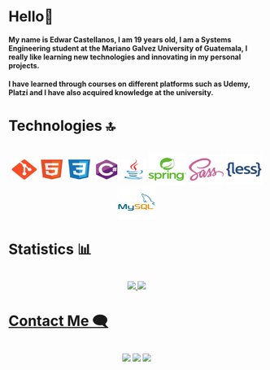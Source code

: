 
# Hello👋 
#### My name is Edwar Castellanos, I am 19 years old, I am a Systems Engineering student at the Mariano Galvez University of Guatemala, I really like learning new technologies and innovating in my personal projects.

#### I have learned through courses on different platforms such as Udemy, Platzi and I have also acquired knowledge at the university.

# Technologies 🔝
  
  <div style="display: inline_block" align="center"><br>
    <img align="center" alt="Rafa-Csharp" height="40" width="50" src="https://github.com/devicons/devicon/blob/master/icons/git/git-original.svg">
  <img align="center" alt="Rafa-HTML" height="40" width="50" src="https://raw.githubusercontent.com/devicons/devicon/master/icons/html5/html5-original.svg">
  <img align="center" alt="Rafa-CSS" height="40" width="50" src="https://raw.githubusercontent.com/devicons/devicon/master/icons/css3/css3-original.svg">
  <img align="center" alt="Rafa-Csharp" height="40" width="50" src="https://raw.githubusercontent.com/devicons/devicon/master/icons/csharp/csharp-original.svg">
  <img align="center" alt="Rafa-Csharp" height="40" width="50" src="https://raw.githubusercontent.com/devicons/devicon/master/icons/java/java-original.svg">
    <img align="center" alt="Rafa-Csharp" height="65" width="75" src="https://github.com/devicons/devicon/blob/master/icons/spring/spring-original-wordmark.svg">
  <img align="center" alt="Rafa-Csharp" height="60" width="70" src="https://github.com/devicons/devicon/blob/master/icons/sass/sass-original.svg">
   <img align="center" alt="Rafa-Csharp" height="60" width="70" src="https://github.com/devicons/devicon/blob/master/icons/less/less-plain-wordmark.svg">
  <img align="center" alt="Rafa-Csharp" height="65" width="75" src="https://github.com/devicons/devicon/blob/master/icons/mysql/mysql-original-wordmark.svg">

  
</div>

# Statistics  📊 
<div style="display: block" align="center"><br>
  <a href="https://github.com/EdwarCastellanos5120">
    <img height="160em"  src="https://github-readme-stats.vercel.app/api?username=EdwarCastellanos5120&show_icons=true&theme=codeSTACKr&include_all_commits=true&count_private=true"/>
  <img height="160em" src="https://github-readme-stats.vercel.app/api/top-langs/?username=EdwarCastellanos5120&layout=compact&langs_count=7&theme=codeSTACKr&count_private=true"/>
</div>

# Contact Me 🗨
<div style="display: inline_block" align="center"><br>
<a href="https://www.instagram.com/edwar_castellanos18" target="_blank"><img src="https://img.shields.io/badge/-Instagram-%23E4405F?style=for-the-badge&logo=instagram&logoColor=white" target="_blank"></a>
<a href=https://www.linkedin.com/in/edwar-alejandro-castellanos-portillo-5a444a229/" target="_blank"><img src="https://img.shields.io/badge/-LinkedIn-%230077B5?style=for-the-badge&logo=linkedin&logoColor=white" target="_blank"></a>
<a href = "mailto:ecastellanosp1@miumg.edu.gt"><img src="https://img.shields.io/badge/-Gmail-%23333?style=for-the-badge&logo=gmail&logoColor=white" target="_blank"></a>

</div>
